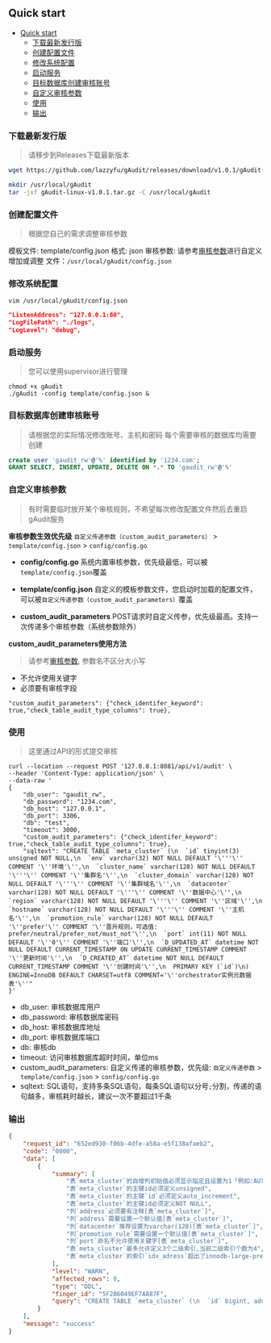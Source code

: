 ## Quick start
- [Quick start](#quick-start)
  - [下载最新发行版](#下载最新发行版)
  - [创建配置文件](#创建配置文件)
  - [修改系统配置](#修改系统配置)
  - [启动服务](#启动服务)
  - [目标数据库创建审核账号](#目标数据库创建审核账号)
  - [自定义审核参数](#自定义审核参数)
  - [使用](#使用)
  - [输出](#输出)


### 下载最新发行版
> 请移步到Releases下载最新版本

```bash
wget https://github.com/lazzyfu/gAudit/releases/download/v1.0.1/gAudit-linux-v1.0.1.tar.gz

mkdir /usr/local/gAudit
tar -jxf gAudit-linux-v1.0.1.tar.gz -C /usr/local/gAudit
```
### 创建配置文件
> 根据您自己的需求调整审核参数

模板文件: template/config.json
格式: json
审核参数: 请参考[审核参数](parameters.md)进行自定义增加或调整
文件：`/usr/local/gAudit/config.json`


### 修改系统配置
`vim /usr/local/gAudit/config.json`
```json
"ListenAddress": "127.0.0.1:80",
"LogFilePath": "./logs",
"LogLevel": "debug",
```

### 启动服务
> 您可以使用supervisor进行管理
```
chmod +x gAudit
./gAudit -config template/config.json &
```

### 目标数据库创建审核账号
> 请根据您的实际情况修改账号、主机和密码
> 每个需要审核的数据库均需要创建
```sql
create user 'gaudit_rw'@'%' identified by '1234.com';
GRANT SELECT, INSERT, UPDATE, DELETE ON *.* TO 'gaudit_rw'@'%'
```

### 自定义审核参数
> 有时需要临时放开某个审核规则，不希望每次修改配置文件然后去重启gAudit服务

**审核参数生效优先级**
`自定义传递参数（custom_audit_parameters）` > `template/config.json` > `config/config.go`

- **config/config.go**
系统内置审核参数，优先级最低，可以被`template/config.json`覆盖

- **template/config.json**
自定义的模板参数文件，您启动时加载的配置文件，可以被`自定义传递参数（custom_audit_parameters）`覆盖

- **custom_audit_parameters**
POST请求时自定义传参，优先级最高。支持一次传递多个审核参数（系统参数除外）

**custom_audit_parameters使用方法**
> 请参考[审核参数](parameters.md), 参数名不区分大小写
- 不允许使用关键字
- 必须要有审核字段
```
"custom_audit_parameters": {"check_identifer_keyword": true,"check_table_audit_type_columns": true},
```

### 使用
> 这里通过API的形式提交审核
```
curl --location --request POST '127.0.0.1:8081/api/v1/audit' \
--header 'Content-Type: application/json' \
--data-raw '
{
    "db_user": "gaudit_rw",
    "db_password": "1234.com",
    "db_host": "127.0.0.1",
    "db_port": 3306,
    "db": "test",
    "timeout": 3000,
    "custom_audit_parameters": {"check_identifer_keyword": true,"check_table_audit_type_columns": true},
    "sqltext": "CREATE TABLE `meta_cluster` (\n  `id` tinyint(3) unsigned NOT NULL,\n  `env` varchar(32) NOT NULL DEFAULT '\'''\'' COMMENT '\''环境'\'',\n  `cluster_name` varchar(128) NOT NULL DEFAULT '\'''\'' COMMENT '\''集群名'\'',\n  `cluster_domain` varchar(128) NOT NULL DEFAULT '\'''\'' COMMENT '\''集群域名'\'',\n  `datacenter` varchar(128) NOT NULL DEFAULT '\'''\'' COMMENT '\''数据中心'\'',\n  `region` varchar(128) NOT NULL DEFAULT '\'''\'' COMMENT '\''区域'\'',\n  `hostname` varchar(128) NOT NULL DEFAULT '\'''\'' COMMENT '\''主机名'\'',\n  `promotion_rule` varchar(128) NOT NULL DEFAULT '\''prefer'\'' COMMENT '\''晋升规则，可选值: prefer/neutral/prefer_not/must_not'\'',\n  `port` int(11) NOT NULL DEFAULT '\''0'\'' COMMENT '\''端口'\'',\n  `D_UPDATED_AT` datetime NOT NULL DEFAULT CURRENT_TIMESTAMP ON UPDATE CURRENT_TIMESTAMP COMMENT '\''更新时间'\'',\n  `D_CREATED_AT` datetime NOT NULL DEFAULT CURRENT_TIMESTAMP COMMENT '\''创建时间'\'',\n  PRIMARY KEY (`id`)\n) ENGINE=InnoDB DEFAULT CHARSET=utf8 COMMENT='\''orchestrator实例元数据表'\''"
}'
```
* db_user: 审核数据库用户
* db_password: 审核数据库密码
* db_host: 审核数据库地址
* db_port: 审核数据库端口
* db: 审核db
* timeout: 访问审核数据库超时时间，单位ms
* custom_audit_parameters: 自定义传递的审核参数，优先级: `自定义传递参数` > `template/config.json` > `config/config.go`
* sqltext: SQL语句，支持多条SQL语句，每条SQL语句以分号`;`分割，传递的语句越多，审核耗时越长，建议一次不要超过1千条


### 输出
```json
{
    "request_id": "652ed930-f06b-4dfe-a58a-e5f138afaeb2",
    "code": "0000",
    "data": [
        {
            "summary": [
                "表`meta_cluster`的自增列初始值必须显示指定且设置为1「例如:AUTO_INCREMENT=1」",
                "表`meta_cluster`的主键id必须定义unsigned",
                "表`meta_cluster`的主键`id`必须定义auto_increment",
                "表`meta_cluster`的主键id必须定义NOT NULL",
                "列`address`必须要有注释[表`meta_cluster`]",
                "列`address`需要设置一个默认值[表`meta_cluster`]",
                "列`datacenter`推荐设置为varchar(128)[表`meta_cluster`]",
                "列`promotion_rule`需要设置一个默认值[表`meta_cluster`]",
                "列`port`命名不允许使用关键字[表`meta_cluster`]",
                "表`meta_cluster`最多允许定义3个二级索引,当前二级索引个数为4",
                "表`meta_cluster`的索引`idx_adress`超出了innodb-large-prefix限制,当前索引长度为21317字节,最大限制为3072字节,当前字符集为utf8mb4「可使用前缀索引,如:Field(length)」"
            ],
            "level": "WARN",
            "affected_rows": 0,
            "type": "DDL",
            "finger_id": "5F286049EF7A887F",
            "query": "CREATE TABLE `meta_cluster` (\n  `id` bigint, address varchar(5200), `sex` enum('boy','girl') DEFAULT  NULL comment '性别',\n  `env` varchar(32) NOT NULL DEFAULT '' COMMENT '环境',\n  `cluster_name` varchar(128) NOT NULL DEFAULT '' COMMENT '集群名',\n  `cluster_domain` varchar(128) NOT NULL DEFAULT '' COMMENT '集群域名',\n  `datacenter` char(128) NOT NULL DEFAULT '' COMMENT '数据中心',\n  `region` varchar(128) NOT NULL DEFAULT '' COMMENT '区域',\n  `hostname` varchar(128) NOT NULL DEFAULT '' COMMENT '主机名',\n  `promotion_rule` varchar(128) NOT NULL COMMENT '晋升规则，可选值：prefer/neutral/prefer_not/must_not',\n  `port` int(11) NOT NULL DEFAULT '0' COMMENT '端口',\n  `D_UPDATED_AT` datetime NOT NULL DEFAULT CURRENT_TIMESTAMP ON UPDATE CURRENT_TIMESTAMP COMMENT '更新时间',\n  `D_CREATED_AT` datetime NOT NULL DEFAULT CURRENT_TIMESTAMP COMMENT '创建时间',\n  PRIMARY KEY (`id`), key idx_adress (address,sex,cluster_name), key `idx_name` (env, sex), key idx_sex (`sex`), KEY `idx_datacenter` (`datacenter`,cluster_domain(32))\n) ENGINE=InnoDB DEFAULT CHARACTER set utf8mb4 collate utf8mb4_general_ci COMMENT='orchestrator实例元数据表'"
        }
    ],
    "message": "success"
}
```